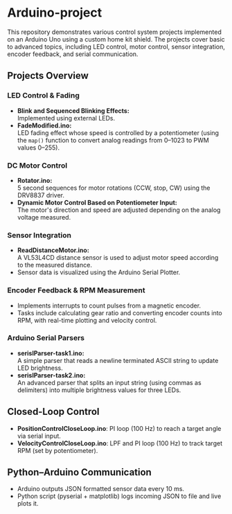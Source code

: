 # Arduino-project
This repository demonstrates various control system projects implemented on an Arduino Uno using a custom home kit shield. The projects cover basic to advanced topics, including LED control, motor control, sensor integration, encoder feedback, and serial communication.

## Projects Overview

### LED Control & Fading
- **Blink and Sequenced Blinking Effects:**  
  Implemented using external LEDs.
- **FadeModified.ino:**  
  LED fading effect whose speed is controlled by a potentiometer (using the `map()` function to convert analog readings from 0–1023 to PWM values 0–255).

### DC Motor Control
- **Rotator.ino:**  
  5 second sequences for motor rotations (CCW, stop, CW) using the DRV8837 driver.
- **Dynamic Motor Control Based on Potentiometer Input:**  
  The motor's direction and speed are adjusted depending on the analog voltage measured.

### Sensor Integration
- **ReadDistanceMotor.ino:**  
  A VL53L4CD distance sensor is used to adjust motor speed according to the measured distance.
- Sensor data is visualized using the Arduino Serial Plotter.

### Encoder Feedback & RPM Measurement
- Implements interrupts to count pulses from a magnetic encoder.
- Tasks include calculating gear ratio and converting encoder counts into RPM, with real-time plotting and velocity control.

### Arduino Serial Parsers
- **serislParser-task1.ino:**  
  A simple parser that reads a newline terminated ASCII string to update LED brightness.
- **serislParser-task2.ino:**  
  An advanced parser that splits an input string (using commas as delimiters) into multiple brightness values for three LEDs.
  
## Closed‑Loop Control
- **PositionControlCloseLoop.ino**: PI loop (100 Hz) to reach a target angle via serial input.  
- **VelocityControlCloseLoop.ino**: LPF and PI loop (100 Hz) to track target RPM (set by potentiometer).

## Python–Arduino Communication
- Arduino outputs JSON formatted sensor data every 10 ms.  
- Python script (pyserial + matplotlib) logs incoming JSON to file and live plots it.
